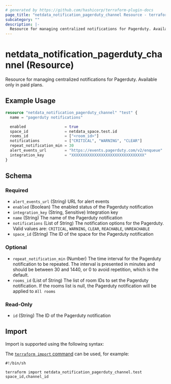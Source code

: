 ```yaml
---
# generated by https://github.com/hashicorp/terraform-plugin-docs
page_title: "netdata_notification_pagerduty_channel Resource - terraform-provider-netdata"
subcategory: ""
description: |-
  Resource for managing centralized notifications for Pagerduty. Available only in paid plans.
---
```


# netdata_notification_pagerduty_channel (Resource)

Resource for managing centralized notifications for Pagerduty. Available only in paid plans.

## Example Usage

```terraform
resource "netdata_notification_pagerduty_channel" "test" {
  name = "pagerduty notifications"

  enabled                 = true
  space_id                = netdata_space.test.id
  rooms_id                = ["<room_id>"]
  notifications           = ["CRITICAL", "WARNING", "CLEAR"]
  repeat_notification_min = 30
  alert_events_url        = "https://events.pagerduty.com/v2/enqueue"
  integration_key         = "XXXXXXXXXXXXXXXXXXXXXXXXXXXXXXXX"
}
```

<!-- schema generated by tfplugindocs -->
## Schema

### Required

- `alert_events_url` (String) URL for alert events
- `enabled` (Boolean) The enabled status of the Pagerduty notification
- `integration_key` (String, Sensitive) Integration key
- `name` (String) The name of the Pagerduty notification
- `notifications` (List of String) The notification options for the Pagerduty. Valid values are: `CRITICAL`, `WARNING`, `CLEAR`, `REACHABLE`, `UNREACHABLE`
- `space_id` (String) The ID of the space for the Pagerduty notification

### Optional

- `repeat_notification_min` (Number) The time interval for the Pagerduty notification to be repeated. The interval is presented in minutes and should be between 30 and 1440, or 0 to avoid repetition, which is the default.
- `rooms_id` (List of String) The list of room IDs to set the Pagerduty notification. If the rooms list is null, the Pagerduty notification will be applied to `All rooms`

### Read-Only

- `id` (String) The ID of the Pagerduty notification

## Import

Import is supported using the following syntax:

The [`terraform import` command](https://developer.hashicorp.com/terraform/cli/commands/import) can be used, for example:

```shell
#!/bin/sh

terraform import netdata_notification_pagerduty_channel.test space_id,channel_id
```
